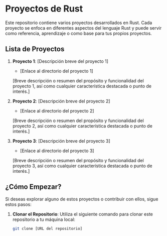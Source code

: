 # Proyectos de Rust

Este repositorio contiene varios proyectos desarrollados en Rust. Cada proyecto se enfoca en diferentes aspectos del lenguaje Rust y puede servir como referencia, aprendizaje o como base para tus propios proyectos.

## Lista de Proyectos

1. **Proyecto 1**: [Descripción breve del proyecto 1]

   - [Enlace al directorio del proyecto 1]

   [Breve descripción o resumen del propósito y funcionalidad del proyecto 1, así como cualquier característica destacada o punto de interés.]

2. **Proyecto 2**: [Descripción breve del proyecto 2]

   - [Enlace al directorio del proyecto 2]

   [Breve descripción o resumen del propósito y funcionalidad del proyecto 2, así como cualquier característica destacada o punto de interés.]

3. **Proyecto 3**: [Descripción breve del proyecto 3]

   - [Enlace al directorio del proyecto 3]

   [Breve descripción o resumen del propósito y funcionalidad del proyecto 3, así como cualquier característica destacada o punto de interés.]

## ¿Cómo Empezar?

Si deseas explorar alguno de estos proyectos o contribuir con ellos, sigue estos pasos:

1. **Clonar el Repositorio**: Utiliza el siguiente comando para clonar este repositorio a tu máquina local:

   ```bash
   git clone [URL del repositorio]
